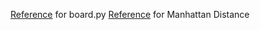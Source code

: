 
[Reference](https://github.com/giblets2570/marble-solitaire/blob/master/main.py) for board.py
[Reference](https://github.com/EthanWelsh/Peg-Solitaire/blob/master/heuristic.py) for Manhattan Distance
